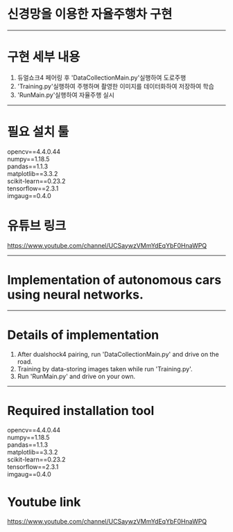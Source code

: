 # 신경망을 이용한 자율주행차 구현
<hr>
  <h1> 구현 세부 내용 </h1>
<ol>
  <li> 듀얼쇼크4 페어링 후 'DataCollectionMain.py'실행하여 도로주행 </li>
  <li> 'Training.py'실행하여 주행하며 촬영한 이미지를 데이터화하여 저장하여 학습 </li>
  <li> 'RunMain.py'실행하여 자율주행 실시 </li>
</ol>
<hr>
  <h1> 필요 설치 툴 </h1>
opencv==4.4.0.44<br>
numpy==1.18.5<br>
pandas==1.1.3<br>
matplotlib==3.3.2<br>
scikit-learn==0.23.2<br>
tensorflow==2.3.1<br>
imgaug==0.4.0<br>

# 유튜브 링크 
https://www.youtube.com/channel/UCSaywzVMmYdEqYbF0HnaWPQ
<hr>

# Implementation of autonomous cars using neural networks.
<hr>
  <h1> Details of implementation </h1>
<ol>
  <li>After dualshock4 pairing, run 'DataCollectionMain.py' and drive on the road.</li>
  <li>Training by data-storing images taken while run 'Training.py'.</li>
  <li>Run 'RunMain.py' and drive on your own.</li>
</ol>
<hr>
  <h1>Required installation tool</h1>
opencv==4.4.0.44<br>
numpy==1.18.5<br>
pandas==1.1.3<br>
matplotlib==3.3.2<br>
scikit-learn==0.23.2<br>
tensorflow==2.3.1<br>
imgaug==0.4.0

# Youtube link
https://www.youtube.com/channel/UCSaywzVMmYdEqYbF0HnaWPQ
